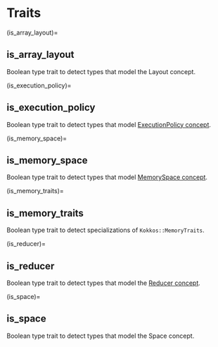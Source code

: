 # Traits

(is_array_layout)=
## is_array_layout

Boolean type trait to detect types that model the Layout concept.

(is_execution_policy)=
## is_execution_policy

Boolean type trait to detect types that model [ExecutionPolicy concept](policies/ExecutionPolicyConcept).

(is_memory_space)=
## is_memory_space

Boolean type trait to detect types that model [MemorySpace concept](MemorySpaceConcept).

(is_memory_traits)=
## is_memory_traits

Boolean type trait to detect specializations of `Kokkos::MemoryTraits`.

(is_reducer)=
## is_reducer

Boolean type trait to detect types that model the [Reducer concept](builtinreducers/ReducerConcept).

(is_space)=
## is_space

Boolean type trait to detect types that model the Space concept.
